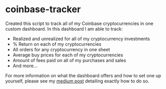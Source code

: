 # coinbase-tracker
Created this script to track all of my Coinbase cryptocurrencies in one custom dashboard. In this dashboard I am able to track:
* Realized and unrealized for all of my cryptocurrency investments
* % Return on each of my cryptocurrencies
* All orders for any cryptocurrency in one sheet
* Average buy prices for each of my cryptocurrencies
* Amount of fees paid on all of my purchases and sales
* And more...

For more information on what the dashboard offers and how to set one up yourself, please see my [medium post](https://levelup.gitconnected.com/tracking-your-coinbase-portfolio-performance-using-python-google-sheets-57d86d687547) detailing exactly how to do so.
